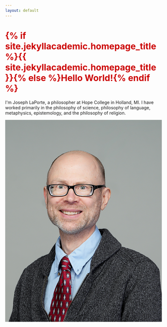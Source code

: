 ```yaml
---
layout: default
---
```


<h1 style="color: #cc0000;">{% if site.jekyllacademic.homepage_title %}{{ site.jekyllacademic.homepage_title }}{% else %}Hello World!{% endif %}</h1> 

I'm Joseph LaPorte, a philosopher at Hope College in Holland, MI. I have worked primarily in the philosophy of science, philosophy of language, metaphysics, epistemology, and the philosophy of religion.

![A photo of me](/assets/JosephLaPorte.jpg)
